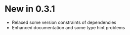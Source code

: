 New in 0.3.1
============

- Relaxed some version constraints of dependencies
- Enhanced documentation and some type hint problems

